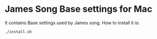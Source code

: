 James Song Base settings for Mac
=====================================

It contains Base settings used by James song. How to install it is:

    ./install.sh
